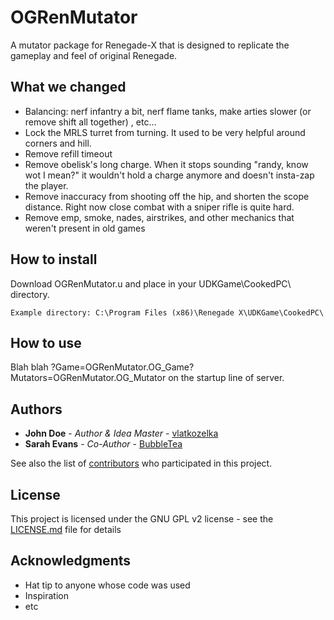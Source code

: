 # OGRenMutator
A mutator package for Renegade-X that is designed to replicate the gameplay and feel of original Renegade.

## What we changed

* Balancing: nerf infantry a bit, nerf flame tanks, make arties slower (or remove shift all together) , etc...
* Lock the MRLS turret from turning. It used to be very helpful around corners and hill.
* Remove refill timeout
* Remove obelisk's long charge. When it stops sounding "randy, know wot I mean?" it wouldn't hold a charge anymore and doesn't insta-zap the player.
* Remove inaccuracy from shooting off the hip, and shorten the scope distance. Right now close combat with a sniper rifle is quite hard.
* Remove emp, smoke, nades, airstrikes, and other mechanics that weren't present in old games

## How to install

Download OGRenMutator.u and place in your UDKGame\CookedPC\ directory.
```
Example directory: C:\Program Files (x86)\Renegade X\UDKGame\CookedPC\
```

## How to use

Blah blah ?Game=OGRenMutator.OG_Game?Mutators=OGRenMutator.OG_Mutator on the startup line of server.

## Authors

* **John Doe** - *Author & Idea Master* - [vlatkozelka](https://github.com/vlatkozelka)
* **Sarah Evans** - *Co-Author* - [BubbleTea](https://github.com/sevans045)

See also the list of [contributors](https://github.com/sevans045/OGRenMutator/contributors) who participated in this project.

## License

This project is licensed under the GNU GPL v2 license - see the [LICENSE.md](https://github.com/sevans045/OGRenMutator/blob/master/LICENSE) file for details

## Acknowledgments

* Hat tip to anyone whose code was used
* Inspiration
* etc

